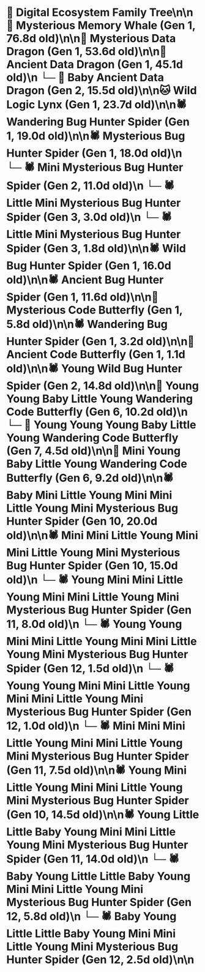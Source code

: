 # 🌳 Digital Ecosystem Family Tree\n\n🐋 Mysterious Memory Whale (Gen 1, 76.8d old)\n\n🐉 Mysterious Data Dragon (Gen 1, 53.6d old)\n\n🐉 Ancient Data Dragon (Gen 1, 45.1d old)\n  └─ 🐉 Baby Ancient Data Dragon (Gen 2, 15.5d old)\n\n🐱 Wild Logic Lynx (Gen 1, 23.7d old)\n\n🕷️ Wandering Bug Hunter Spider (Gen 1, 19.0d old)\n\n🕷️ Mysterious Bug Hunter Spider (Gen 1, 18.0d old)\n  └─ 🕷️ Mini Mysterious Bug Hunter Spider (Gen 2, 11.0d old)\n    └─ 🕷️ Little Mini Mysterious Bug Hunter Spider (Gen 3, 3.0d old)\n    └─ 🕷️ Little Mini Mysterious Bug Hunter Spider (Gen 3, 1.8d old)\n\n🕷️ Wild Bug Hunter Spider (Gen 1, 16.0d old)\n\n🕷️ Ancient Bug Hunter Spider (Gen 1, 11.6d old)\n\n🦋 Mysterious Code Butterfly (Gen 1, 5.8d old)\n\n🕷️ Wandering Bug Hunter Spider (Gen 1, 3.2d old)\n\n🦋 Ancient Code Butterfly (Gen 1, 1.1d old)\n\n🕷️ Young Wild Bug Hunter Spider (Gen 2, 14.8d old)\n\n🦋 Young Young Baby Little Young Wandering Code Butterfly (Gen 6, 10.2d old)\n  └─ 🦋 Young Young Young Baby Little Young Wandering Code Butterfly (Gen 7, 4.5d old)\n\n🦋 Mini Young Baby Little Young Wandering Code Butterfly (Gen 6, 9.2d old)\n\n🕷️ Baby Mini Little Young Mini Mini Little Young Mini Mysterious Bug Hunter Spider (Gen 10, 20.0d old)\n\n🕷️ Mini Mini Little Young Mini Mini Little Young Mini Mysterious Bug Hunter Spider (Gen 10, 15.0d old)\n  └─ 🕷️ Young Mini Mini Little Young Mini Mini Little Young Mini Mysterious Bug Hunter Spider (Gen 11, 8.0d old)\n    └─ 🕷️ Young Young Mini Mini Little Young Mini Mini Little Young Mini Mysterious Bug Hunter Spider (Gen 12, 1.5d old)\n    └─ 🕷️ Young Young Mini Mini Little Young Mini Mini Little Young Mini Mysterious Bug Hunter Spider (Gen 12, 1.0d old)\n  └─ 🕷️ Mini Mini Mini Little Young Mini Mini Little Young Mini Mysterious Bug Hunter Spider (Gen 11, 7.5d old)\n\n🕷️ Young Mini Little Young Mini Mini Little Young Mini Mysterious Bug Hunter Spider (Gen 10, 14.5d old)\n\n🕷️ Young Little Little Baby Young Mini Mini Little Young Mini Mysterious Bug Hunter Spider (Gen 11, 14.0d old)\n  └─ 🕷️ Baby Young Little Little Baby Young Mini Mini Little Young Mini Mysterious Bug Hunter Spider (Gen 12, 5.8d old)\n  └─ 🕷️ Baby Young Little Little Baby Young Mini Mini Little Young Mini Mysterious Bug Hunter Spider (Gen 12, 2.5d old)\n\n